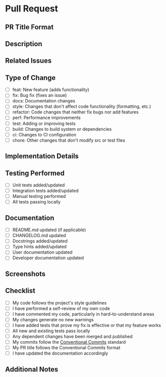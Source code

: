 # Pull Request

## PR Title Format

<!--
IMPORTANT: Your PR title should follow the Conventional Commit format:
<type>(<optional scope>): <description>

Examples:
- feat(cli): add new validation command
- fix(core): resolve environment parsing issue
- docs: update installation instructions
- refactor(utils): improve error handling
-->

## Description

<!-- Provide a clear and concise description of the changes in this PR -->

## Related Issues

<!-- Link to any related issues this PR addresses -->

<!-- Use keywords like "Fixes", "Closes", or "Resolves" followed by the issue number -->

<!-- Example: Fixes #123 -->

## Type of Change

<!-- Put an x in the boxes that apply. This should match the type in your PR title. -->

- [ ] feat: New feature (adds functionality)
- [ ] fix: Bug fix (fixes an issue)
- [ ] docs: Documentation changes
- [ ] style: Changes that don't affect code functionality (formatting, etc.)
- [ ] refactor: Code changes that neither fix bugs nor add features
- [ ] perf: Performance improvements
- [ ] test: Adding or improving tests
- [ ] build: Changes to build system or dependencies
- [ ] ci: Changes to CI configuration
- [ ] chore: Other changes that don't modify src or test files

## Implementation Details

<!-- Provide a brief overview of how you implemented the changes -->

<!-- Highlight any important design decisions you made -->

## Testing Performed

<!-- Describe the tests you ran to verify your changes -->

<!-- Include relevant details for your test configuration -->

- [ ] Unit tests added/updated
- [ ] Integration tests added/updated
- [ ] Manual testing performed
- [ ] All tests passing locally

## Documentation

<!-- Put an x in the boxes that apply -->

- [ ] README.md updated (if applicable)
- [ ] CHANGELOG.md updated
- [ ] Docstrings added/updated
- [ ] Type hints added/updated
- [ ] User documentation updated
- [ ] Developer documentation updated

## Screenshots

<!-- If applicable, add screenshots to help explain your changes -->

<!-- Especially useful for UI changes or documentation improvements -->

## Checklist

<!-- Put an x in the boxes that apply -->

- [ ] My code follows the project's style guidelines
- [ ] I have performed a self-review of my own code
- [ ] I have commented my code, particularly in hard-to-understand areas
- [ ] My changes generate no new warnings
- [ ] I have added tests that prove my fix is effective or that my feature works
- [ ] All new and existing tests pass locally
- [ ] Any dependent changes have been merged and published
- [ ] My commits follow the [Conventional Commits](https://www.conventionalcommits.org/) standard
- [ ] My PR title follows the Conventional Commits format
- [ ] I have updated the documentation accordingly

## Additional Notes

<!-- Add any other information about the PR here -->

<!-- Include any concerns, limitations, or additional context -->
